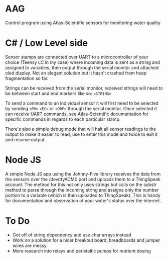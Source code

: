 # AAG
Control program using Atlas-Scientific sensors for monitoring water quality

# C# / Low Level side

Sensor stamps are connected over UART to a microcontroller of your choice (Teensy LC in my case) where incoming data is sent as a string and assigned to variables, then output through the serial monitor and attached oled display. Not an elegant solution but it hasn't crashed from heap fragmentation so far.

Strings can be received from the serial monitor, received strings will need to be between start and end markers like so: `<STRING>`

To send a command to an individual sensor it will first need to be selected by sending `<PH>` `<EC>` or `<ORP>` through the serial monitor. Once selected it can receive UART commands, see Atlas-Scientific documentation for specific commands in regards to each particular stamp.

There's also a simple debug mode that will halt all sensor readings to the output to make it easier to read, use <debug> to enter this mode and twice to exit it and resume output.

# Node JS

A simple Node JS app using the Johnny-Five library receives the data from the sensors over the /dev/ttyACM0 port and uploads them to a ThingSpeak account. The method for this not only uses strings but calls on the substr method to parse through the incoming string and assigns only the number portion to a variable (which is then uploaded to ThingSpeak). This is handy for documentation and observation of your water's status over the internet.

# To Do

- Get off of string dependency and use char arrays instead
- Work on a solution for a nicer breakout board, breadboards and jumper wires are messy
- More research into relays and peristaltic pumps for nutrient dosing
